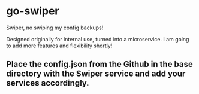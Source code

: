 # go-swiper
Swiper, no swiping my config backups!


Designed originally for internal use, turned into a microservice. I am going to add more features and flexibility shortly!

## Place the config.json from the Github in the base directory with the Swiper service and add your services accordingly.

